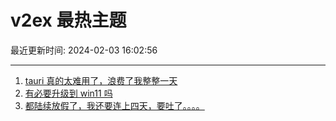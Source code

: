# v2ex 最热主题

最近更新时间: 2024-02-03 16:02:56

--- 
1. [tauri 真的太难用了，浪费了我整整一天](https://www.v2ex.com/t/1013792) 
2. [有必要升级到 win11 吗](https://www.v2ex.com/t/1013804) 
3. [都陆续放假了，我还要连上四天，要吐了。。。。](https://www.v2ex.com/t/1013811) 
